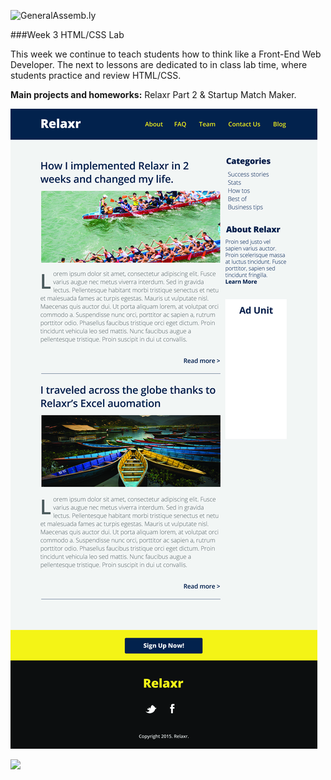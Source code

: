 ![GeneralAssemb.ly](https://github.com/generalassembly/ga-ruby-on-rails-for-devs/raw/master/images/ga.png "GeneralAssemb.ly")

###Week 3 HTML/CSS Lab

This week we continue to teach students how to think like a Front-End Web Developer. The next to lessons are dedicated to in class lab time, where students practice and review HTML/CSS.


__Main projects and homeworks:__ Relaxr Part 2 & Startup Match Maker.

![](Assignment/solution_code_floats/images/relaxr_blog.jpg)


![](06_HTML_CSS_Lab/starter_code/startup_matchmaker/StartupMatchmaker.png)
